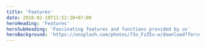 ```yaml
---
title: 'Features'
date: 2018-02-10T11:52:18+07:00
heroHeading: 'Features'
heroSubHeading: 'Fascinating features and functions provided by us'
heroBackground: 'https://unsplash.com/photos/73o_FzZ5x-w/download?force=true'
---
```

